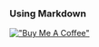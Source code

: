 ### Using Markdown
[!["Buy Me A Coffee"](https://www.buymeacoffee.com/assets/img/custom_images/orange_img.png)](https://www.buymeacoffee.com/brorojame)
